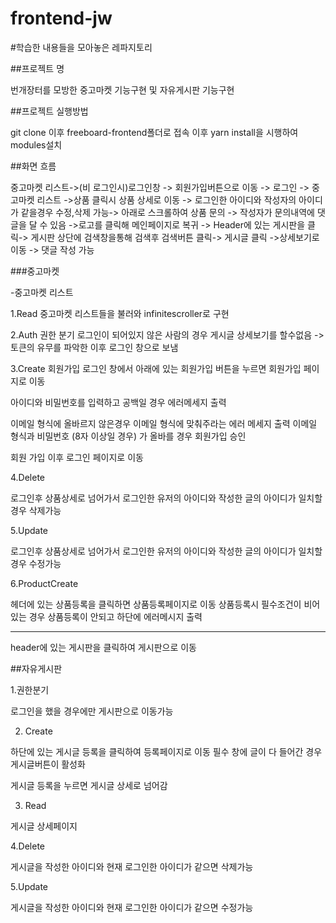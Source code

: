# frontend-jw

#학습한 내용들을 모아놓은 레파지토리 

##프로젝트 명 

번개장터를 모방한 중고마켓 기능구현 및 자유게시판 기능구현 


##프로젝트 실행방법 

git clone 이후 
freeboard-frontend폴더로 접속 
이후 
yarn install을 시행하여 modules설치 

##화면 흐름

중고마켓 리스트->(비 로그인시)로그인창 -> 회원가입버튼으로 이동 -> 로그인 -> 중고마켓 리스트 ->상품 클릭시 상품 상세로 이동 -> 로그인한 아이디와 작성자의 아이디가 같을경우 수정,삭제 가능->
아래로 스크롤하여 상품 문의 -> 작성자가 문의내역에 댓글을 달 수 있음 ->로고를 클릭해 메인페이지로 복귀 -> Header에 있는 게시판을 클릭-> 게시판 상단에 검색창을통해 검색후 검색버튼 클릭->
게시글 클릭 ->상세보기로 이동 -> 댓글 작성 가능

###중고마켓

-중고마켓 리스트 

1.Read
중고마켓 리스트들을 불러와 infinitescroller로 구현 

2.Auth
권한 분기 
로그인이 되어있지 않은 사람의 경우 게시글 상세보기를 할수없음 
-> 토큰의 유무를 파악한 이후 로그인 창으로 보냄 

3.Create
회원가입
로그인 창에서 아래에 있는 회원가입 버튼을 누르면 회원가입 페이지로 이동

아이디와 비밀번호를 입력하고 공백일 경우 에러메세지 출력

이메일 형식에 올바르지 않은경우 이메일 형식에 맞춰주라는 에러 메세지 출력 
이메일 형식과 비밀번호 (8자 이상일 경우) 가 올바를 경우 회원가입 승인 



회원 가입 이후 로그인 페이지로 이동 


4.Delete

로그인후 상품상세로 넘어가서 로그인한 유저의 아이디와 작성한 글의 아이디가 일치할경우 삭제가능 

5.Update

로그인후 상품상세로 넘어가서 로그인한 유저의 아이디와 작성한 글의 아이디가 일치할 경우 수정가능 

6.ProductCreate


헤더에 있는 상품등록을 클릭하면 상품등록페이지로 이동 
상품등록시 필수조건이 비어있는 경우 상품등록이 안되고 하단에 에러메시지 출력 

-------------------------------------------------------------------------
header에 있는 게시판을 클릭하여 게시판으로 이동 


##자유게시판

1.권한분기 

로그인을 했을 경우에만 게시판으로 이동가능 

2. Create

하단에 있는 게시글 등록을 클릭하여 등록페이지로 이동
필수 창에 글이 다 들어간 경우 게시글버튼이 활성화 

게시글 등록을 누르면 게시글 상세로 넘어감 

3. Read 


게시글 상세페이지 

4.Delete


게시글을 작성한 아이디와 현재 로그인한 아이디가 같으면 삭제가능

5.Update

게시글을 작성한 아이디와 현재 로그인한 아이디가 같으면 수정가능 
